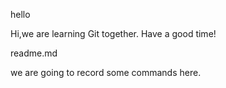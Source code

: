 hello

Hi,we are learning Git together.
Have a good time!

readme.md

we are going to record some commands here.
